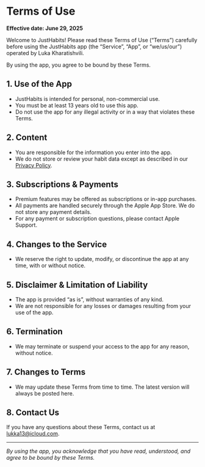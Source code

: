 # Terms of Use

**Effective date: June 29, 2025**

Welcome to JustHabits! Please read these Terms of Use (“Terms”) carefully before using the JustHabits app (the “Service”, “App”, or “we/us/our”) operated by Luka Kharatishvili.

By using the app, you agree to be bound by these Terms.

## 1. Use of the App

- JustHabits is intended for personal, non-commercial use.
- You must be at least 13 years old to use this app.
- Do not use the app for any illegal activity or in a way that violates these Terms.

## 2. Content

- You are responsible for the information you enter into the app.
- We do not store or review your habit data except as described in our [Privacy Policy](https://github.com/Lukka13/justhabits-privacy-policy/).

## 3. Subscriptions & Payments

- Premium features may be offered as subscriptions or in-app purchases.
- All payments are handled securely through the Apple App Store. We do not store any payment details.
- For any payment or subscription questions, please contact Apple Support.

## 4. Changes to the Service

- We reserve the right to update, modify, or discontinue the app at any time, with or without notice.

## 5. Disclaimer & Limitation of Liability

- The app is provided “as is”, without warranties of any kind.
- We are not responsible for any losses or damages resulting from your use of the app.

## 6. Termination

- We may terminate or suspend your access to the app for any reason, without notice.

## 7. Changes to Terms

- We may update these Terms from time to time. The latest version will always be posted here.

## 8. Contact Us

If you have any questions about these Terms, contact us at lukka13@icloud.com.

---

*By using the app, you acknowledge that you have read, understood, and agree to be bound by these Terms.*
